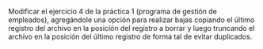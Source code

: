Modificar el ejercicio 4 de la práctica 1 (programa de gestión de empleados), agregándole una opción para realizar bajas copiando el último registro del archivo en la posición del registro a borrar y luego truncando el archivo en la posición del último registro de forma tal de evitar duplicados.